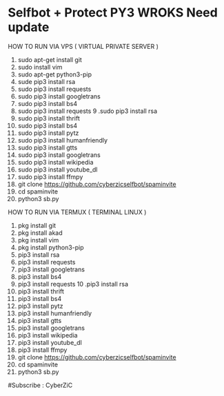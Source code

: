 # Selfbot + Protect PY3 WROKS Need update
 
HOW TO RUN VIA VPS ( VIRTUAL PRIVATE SERVER )
1. sudo apt-get install git
2. sudo install vim
3. sudo apt-get python3-pip
4. sude pip3 install rsa
5. sudo pip3 install requests
6. sudo pip3 install googletrans
7. sudo pip3 install bs4
8. sudo pip3 install requests
9 .sudo pip3 install rsa
10. sudo pip3 install thrift
11. sudo pip3 install bs4
12. sudo pip3 install pytz
13. sudo pip3 install humanfriendly
14. sudo pip3 install gtts
15. sudo pip3 install googletrans
16. sudo pip3 install wikipedia
17. sudo pip3 install youtube_dl
18. sudo pip3 install ffmpy
19. git clone https://github.com/cyberzicselfbot/spaminvite
20. cd spaminvite
21. python3 sb.py


HOW TO RUN VIA TERMUX ( TERMINAL LINUX )
1. pkg install git
2. pkg install akad
3. pkg install vim
4. pkg install python3-pip
5. pip3 install rsa
6. pip3 install requests
7. pip3 install googletrans
8. pip3 install bs4
9. pip3 install requests
10 .pip3 install rsa
11. pip3 install thrift
12. pip3 install bs4
13. pip3 install pytz
14. pip3 install humanfriendly
15. pip3 install gtts
16. pip3 install googletrans
17. pip3 install wikipedia
18. pip3 install youtube_dl
19. pip3 install ffmpy
20. git clone https://github.com/cyberzicselfbot/spaminvite
21. cd spaminvite
22. python3 sb.py

#Subscribe : CyberZiC
